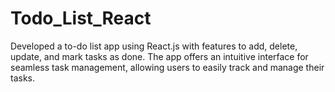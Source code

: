 # Todo_List_React
Developed a to-do list app using React.js with features to add, delete, update, and mark tasks as done. The app offers an intuitive interface for seamless task management, allowing users to easily track and manage their tasks.
